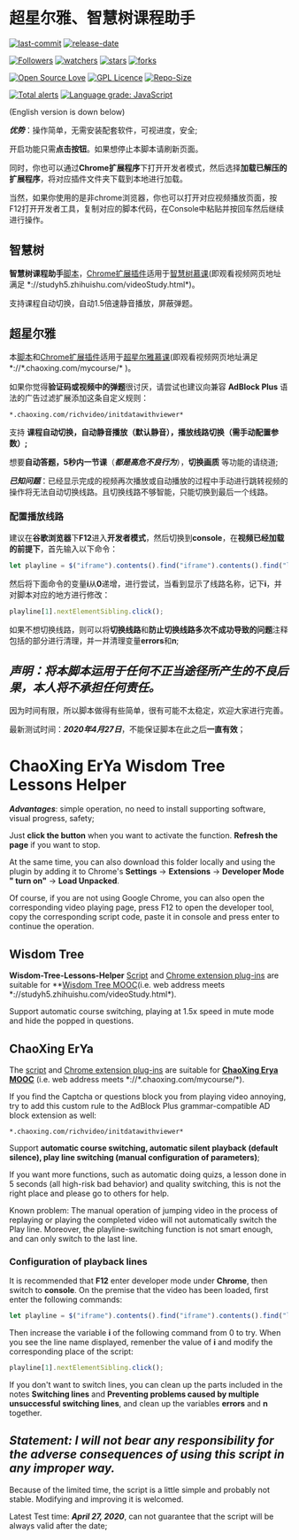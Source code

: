 # 超星尔雅、智慧树课程助手

[![last-commit](https://img.shields.io/github/last-commit/HollowMan6/ChaoXing-ErYa-Wisdom-Tree-Lessons-Helper)](../../graphs/commit-activity)
[![release-date](https://img.shields.io/github/release-date/HollowMan6/ChaoXing-ErYa-Wisdom-Tree-Lessons-Helper)](../../releases)

[![Followers](https://img.shields.io/github/followers/HollowMan6?style=social)](https://github.com/HollowMan6?tab=followers)
[![watchers](https://img.shields.io/github/watchers/HollowMan6/ChaoXing-ErYa-Wisdom-Tree-Lessons-Helper?style=social)](../../watchers)
[![stars](https://img.shields.io/github/stars/HollowMan6/ChaoXing-ErYa-Wisdom-Tree-Lessons-Helper?style=social)](../../stargazers)
[![forks](https://img.shields.io/github/forks/HollowMan6/ChaoXing-ErYa-Wisdom-Tree-Lessons-Helper?style=social)](../../network/members)

[![Open Source Love](https://badges.frapsoft.com/os/v1/open-source.svg?v=103)](https://hollowman6.github.io/fund.html)
[![GPL Licence](https://badges.frapsoft.com/os/gpl/gpl.svg?v=103)](https://opensource.org/licenses/GPL-3.0/)
[![Repo-Size](https://img.shields.io/github/repo-size/HollowMan6/ChaoXing-ErYa-Wisdom-Tree-Lessons-Helper.svg)](../../archive/master.zip)

[![Total alerts](https://img.shields.io/lgtm/alerts/g/HollowMan6/ChaoXing-ErYa-Wisdom-Tree-Lessons-Helper.svg?logo=lgtm&logoWidth=18)](https://lgtm.com/projects/g/HollowMan6/ChaoXing-ErYa-Wisdom-Tree-Lessons-Helper/alerts/)
[![Language grade: JavaScript](https://img.shields.io/lgtm/grade/javascript/g/HollowMan6/ChaoXing-ErYa-Wisdom-Tree-Lessons-Helper.svg?logo=lgtm&logoWidth=18)](https://lgtm.com/projects/g/HollowMan6/ChaoXing-ErYa-Wisdom-Tree-Lessons-Helper/context:javascript)

(English version is down below)

***优势***：操作简单，无需安装配套软件，可视进度，安全;

开启功能只需**点击按钮**。如果想停止本脚本请刷新页面。

同时，你也可以通过**Chrome扩展程序**下打开开发者模式，然后选择**加载已解压的扩展程序**，将对应插件文件夹下载到本地进行加载。

当然，如果你使用的是非chrome浏览器，你也可以打开对应视频播放页面，按F12打开开发者工具，复制对应的脚本代码，在Console中粘贴并按回车然后继续进行操作。

## 智慧树

**智慧树课程助手**[脚本](Wisdom-Tree/Wisdom-Tree-Lessons-Helper.js)，[Chrome扩展插件](Chrome/Wisdom-Tree-Lessons-Helper.crx)适用于[智慧树慕课](https://www.zhihuishu.com/)(即观看视频网页地址满足 \*://studyh5.zhihuishu.com/videoStudy.html\*)。

支持课程自动切换，自动1.5倍速静音播放，屏蔽弹题。

## 超星尔雅

本[脚本](ChaoXing-ErYa-Lessons-Helper.js)和[Chrome扩展插件](Chrome/ChaoXing-ErYa-Lessons-Helper.crx)适用于[超星尔雅慕课](http://erya.mooc.chaoxing.com/)(即观看视频网页地址满足 \*://*.chaoxing.com/mycourse/\* )。

如果你觉得**验证码或视频中的弹题**很讨厌，请尝试也建议向兼容 **AdBlock Plus** 语法的广告过滤扩展添加这条自定义规则：

```Text
*.chaoxing.com/richvideo/initdatawithviewer*
```

支持 **课程自动切换，自动静音播放（默认静音），播放线路切换（需手动配置参数）;**

想要**自动答题，5秒内一节课**（***都是高危不良行为***），**切换画质** 等功能的请绕道;

***已知问题***：已经显示完成的视频再次播放或自动播放的过程中手动进行跳转视频的操作将无法自动切换线路。且切换线路不够智能，只能切换到最后一个线路。

### 配置播放线路

建议在**谷歌浏览器**下**F12**进入**开发者模式**，然后切换到**console**，在**视频已经加载的前提下**，首先输入以下命令：

```JavaScript
let playline = $("iframe").contents().find("iframe").contents().find("li.vjs-menu-item.vjs-selected");
```

然后将下面命令的变量**i**从**0**递增，进行尝试，当看到显示了线路名称，记下**i**，并对脚本对应的地方进行修改：

```JavaScript
playline[1].nextElementSibling.click();
```

如果不想切换线路，则可以将**切换线路**和**防止切换线路多次不成功导致的问题**注释包括的部分进行清理，并一并清理变量**errors**和**n**;

## ***声明：将本脚本运用于任何不正当途径所产生的不良后果，本人将不承担任何责任。***

因为时间有限，所以脚本做得有些简单，很有可能不太稳定，欢迎大家进行完善。

最新测试时间：***2020年4月27日***，不能保证脚本在此之后**一直有效**；

# ChaoXing ErYa Wisdom Tree Lessons Helper

***Advantages***: simple operation, no need to install supporting software, visual progress, safety;

Just **click the button** when you want to activate the function. **Refresh the page** if you want to stop.

At the same time, you can also download this folder locally and using the plugin by adding it to Chrome's **Settings** -> **Extensions** -> **Developer Mode " turn on"** -> **Load Unpacked**.

Of course, if you are not using Google Chrome, you can also open the corresponding video playing page, press F12 to open the developer tool, copy the corresponding script code, paste it in console and press enter to continue the operation.

## Wisdom Tree

**Wisdom-Tree-Lessons-Helper** [Script](Wisdom-Tree/Wisdom-Tree-Lessons-Helper.js) and [Chrome extension plug-ins](Chrome/Wisdom-Tree-Lessons-Helper.crx) are suitable for **[Wisdom Tree MOOC](https://www.zhihuishu.com/)(i.e. web address meets \*://studyh5.zhihuishu.com/videoStudy.html\*).

Support automatic course switching, playing at 1.5x speed in mute mode and hide the popped in questions.

## ChaoXing ErYa

The [script](ChaoXing-ErYa-Lessons-Helper.js) and [Chrome extension plug-ins](Chrome/ChaoXing-ErYa-Lessons-Helper.crx) are suitable for **[ChaoXing Erya MOOC](http://erya.mooc.chaoxing.com/)** (i.e. web address meets \*://*.chaoxing.com/mycourse/\*).

If you find the Captcha or questions block you from playing video annoying, try to add this custom rule to the AdBlock Plus grammar-compatible AD block extension as well:

```Text
*.chaoxing.com/richvideo/initdatawithviewer*
```

Support **automatic course switching, automatic silent playback (default silence), play line switching (manual configuration of parameters)**;

If you want more functions, such as automatic doing quizs, a lesson done in 5 seconds (all high-risk bad behavior) and quality switching, this is not the right place and please go to others for help.

Known problem: The manual operation of jumping video in the process of replaying or playing the completed video will not automatically switch the Play line. Moreover,  the playline-switching function is not smart enough, and can only switch to the last line.

### Configuration of playback lines

It is recommended that **F12** enter developer mode under **Chrome**, then switch to **console**. On the premise that the video has been loaded, first enter the following commands:

```JavaScript
let playline = $("iframe").contents().find("iframe").contents().find("li.vjs-menu-item.vjs-selected");
```

Then increase the variable **i** of the following command from 0 to try. When you see the line name displayed, remenber the value of **i** and modify the corresponding place of the script:

```JavaScript
playline[1].nextElementSibling.click();
```

If you don't want to switch lines, you can clean up the parts included in the notes **Switching lines** and **Preventing problems caused by multiple unsuccessful switching lines**, and clean up the variables **errors** and **n** together.

## ***Statement: I will not bear any responsibility for the adverse consequences of using this script in any improper way.***

Because of the limited time, the script is a little simple and probably not stable. Modifying and improving it is welcomed.

Latest Test time: ***April 27, 2020***, can not guarantee that the script will be always valid after the date;
